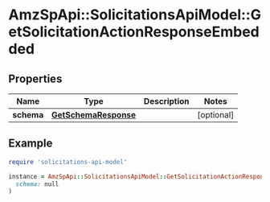 # AmzSpApi::SolicitationsApiModel::GetSolicitationActionResponseEmbedded

## Properties

| Name | Type | Description | Notes |
| ---- | ---- | ----------- | ----- |
| **schema** | [**GetSchemaResponse**](GetSchemaResponse.md) |  | [optional] |

## Example

```ruby
require 'solicitations-api-model'

instance = AmzSpApi::SolicitationsApiModel::GetSolicitationActionResponseEmbedded.new(
  schema: null
)
```

